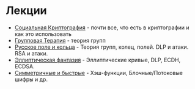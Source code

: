# Лекции

- [Социальная Криптография](https://youtu.be/374Thgbo7s4?si=rufCDnG1jkD49vIr) - почти все, что есть в криптографии и как это использовать
- [Групповая Терапия](https://youtu.be/vckCTuR1XFE?si=N-G4ZxbseupX3MXY) - теория групп
- [Русское поле и кольца](https://www.youtube.com/watch?v=xCEWAPJnQwA) - Теория групп, колец, полей. DLP и атаки. RSA и атаки.
- [Эллиптическая фантазия](https://www.youtube.com/watch?v=q36yGEdbR60) - Эллиптические кривые, DLP, ECDH, ECDSA.
- [Симметричные и быстрые]() - Хэш-функции, Блочные/Потоковые шифры и др.
